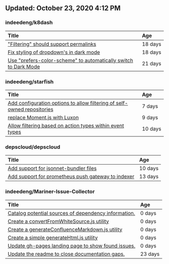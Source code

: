 ## Updated: October 23, 2020 4:12 PM


### indeedeng/k8dash
|**Title**|**Age**|
|:----|:----|
|["Filtering" should support permalinks](https://github.com/indeedeng/k8dash/issues/153)|18&nbsp;days|
|[Fix styling of dropdown's in dark mode](https://github.com/indeedeng/k8dash/issues/152)|18&nbsp;days|
|[Use "prefers-color-scheme" to automatically switch to Dark Mode](https://github.com/indeedeng/k8dash/issues/144)|21&nbsp;days|


### indeedeng/starfish
|**Title**|**Age**|
|:----|:----|
|[Add configuration options to allow filtering of self-owned repositories](https://github.com/indeedeng/starfish/issues/65)|7&nbsp;days|
|[replace Moment.js with Luxon](https://github.com/indeedeng/starfish/issues/60)|9&nbsp;days|
|[Allow filtering based on action types within event types](https://github.com/indeedeng/starfish/issues/58)|10&nbsp;days|


### depscloud/depscloud
|**Title**|**Age**|
|:----|:----|
|[Add support for jsonnet-bundler files](https://github.com/depscloud/depscloud/issues/115)|10&nbsp;days|
|[Add support for prometheus push gateway to indexer](https://github.com/depscloud/depscloud/issues/108)|13&nbsp;days|


### indeedeng/Mariner-Issue-Collector
|**Title**|**Age**|
|:----|:----|
|[Catalog potential sources of dependency information.](https://github.com/indeedeng/Mariner-Issue-Collector/issues/19)|0&nbsp;days|
|[Create a convertFromWhiteSource.js utility](https://github.com/indeedeng/Mariner-Issue-Collector/issues/18)|0&nbsp;days|
|[Create a generateConfluenceMarkdown.js utility](https://github.com/indeedeng/Mariner-Issue-Collector/issues/17)|0&nbsp;days|
|[Create a simple generateHtml.js utility](https://github.com/indeedeng/Mariner-Issue-Collector/issues/16)|0&nbsp;days|
|[Update gh-pages landing page to show found issues.](https://github.com/indeedeng/Mariner-Issue-Collector/issues/15)|0&nbsp;days|
|[Update the readme to close documentation gaps.](https://github.com/indeedeng/Mariner-Issue-Collector/issues/2)|23&nbsp;days|